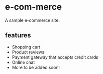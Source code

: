 # e-com-merce
A sample e-commerce site. 

## features
- Shopping cart
- Product reviews
- Payment gateway that accepts credit cards
- Online chat
- More to be added soon!

